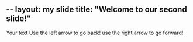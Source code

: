 --
layout: my slide 
title: "Welcome to our second slide!"
---
Your text
Use the left arrow to go back!
use the right arrow to go forward!
